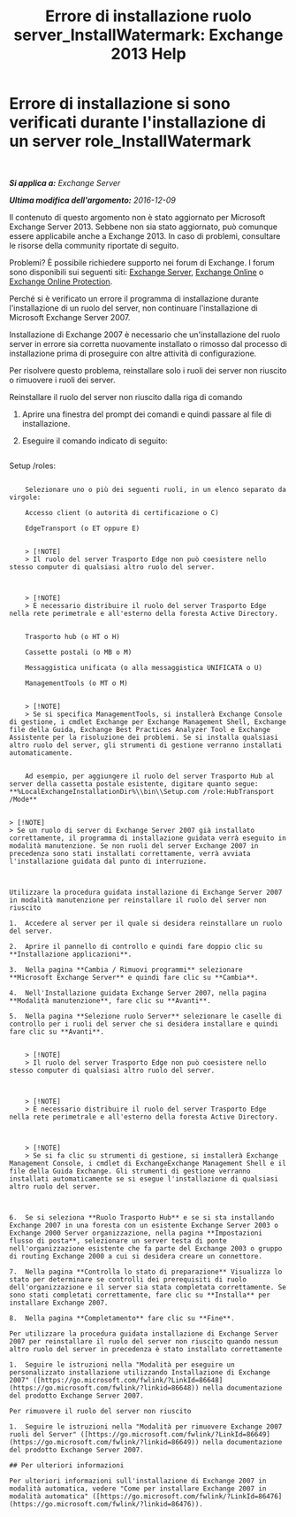 ﻿---
title: 'Errore di installazione ruolo server_InstallWatermark: Exchange 2013 Help'
TOCTitle: Errore di installazione si sono verificati durante l'installazione di un server role_InstallWatermark
ms:assetid: ad89ebd5-f9bb-40c1-8811-09b145c2b341
ms:mtpsurl: https://technet.microsoft.com/it-it/library/ms.exch.setupreadiness.installwatermark(v=EXCHG.150)
ms:contentKeyID: 50481440
ms.date: 05/22/2018
mtps_version: v=EXCHG.150
ms.translationtype: MT
---

# Errore di installazione si sono verificati durante l'installazione di un server role\_InstallWatermark

 

_**Si applica a:** Exchange Server_

_**Ultima modifica dell'argomento:** 2016-12-09_

Il contenuto di questo argomento non è stato aggiornato per Microsoft Exchange Server 2013. Sebbene non sia stato aggiornato, può comunque essere applicabile anche a Exchange 2013. In caso di problemi, consultare le risorse della community riportate di seguito.

Problemi? È possibile richiedere supporto nei forum di Exchange. I forum sono disponibili sui seguenti siti: [Exchange Server](https://go.microsoft.com/fwlink/p/?linkid=60612), [Exchange Online](https://go.microsoft.com/fwlink/p/?linkid=267542) o [Exchange Online Protection](https://go.microsoft.com/fwlink/p/?linkid=285351).

Perché si è verificato un errore il programma di installazione durante l'installazione di un ruolo del server, non continuare l'installazione di Microsoft Exchange Server 2007.

Installazione di Exchange 2007 è necessario che un'installazione del ruolo server in errore sia corretta nuovamente installato o rimosso dal processo di installazione prima di proseguire con altre attività di configurazione.

Per risolvere questo problema, reinstallare solo i ruoli dei server non riuscito o rimuovere i ruoli dei server.

Reinstallare il ruolo del server non riuscito dalla riga di comando

1.  Aprire una finestra del prompt dei comandi e quindi passare al file di installazione.

2.  Eseguire il comando indicato di seguito:
    
    ```powershell
Setup /roles:<Failed Server Role>
```
    
    Selezionare uno o più dei seguenti ruoli, in un elenco separato da virgole:
    
    Accesso client (o autorità di certificazione o C)
    
    EdgeTransport (o ET oppure E)
    

    > [!NOTE]
    > Il ruolo del server Trasporto Edge non può coesistere nello stesso computer di qualsiasi altro ruolo del server.

    

    > [!NOTE]
    > È necessario distribuire il ruolo del server Trasporto Edge nella rete perimetrale e all'esterno della foresta Active Directory.

    
    Trasporto hub (o HT o H)
    
    Cassette postali (o MB o M)
    
    Messaggistica unificata (o alla messaggistica UNIFICATA o U)
    
    ManagementTools (o MT o M)
    

    > [!NOTE]
    > Se si specifica ManagementTools, si installerà Exchange Console di gestione, i cmdlet Exchange per Exchange Management Shell, Exchange file della Guida, Exchange Best Practices Analyzer Tool e Exchange Assistente per la risoluzione dei problemi. Se si installa qualsiasi altro ruolo del server, gli strumenti di gestione verranno installati automaticamente.

    
    Ad esempio, per aggiungere il ruolo del server Trasporto Hub al server della cassetta postale esistente, digitare quanto segue: **%LocalExchangeInstallationDir%\\bin\\Setup.com /role:HubTransport /Mode**


> [!NOTE]
> Se un ruolo di server di Exchange Server 2007 già installato correttamente, il programma di installazione guidata verrà eseguito in modalità manutenzione. Se non ruoli del server Exchange 2007 in precedenza sono stati installati correttamente, verrà avviata l'installazione guidata dal punto di interruzione.



Utilizzare la procedura guidata installazione di Exchange Server 2007 in modalità manutenzione per reinstallare il ruolo del server non riuscito

1.  Accedere al server per il quale si desidera reinstallare un ruolo del server.

2.  Aprire il pannello di controllo e quindi fare doppio clic su **Installazione applicazioni**.

3.  Nella pagina **Cambia / Rimuovi programmi** selezionare **Microsoft Exchange Server** e quindi fare clic su **Cambia**.

4.  Nell'Installazione guidata Exchange Server 2007, nella pagina **Modalità manutenzione**, fare clic su **Avanti**.

5.  Nella pagina **Selezione ruolo Server** selezionare le caselle di controllo per i ruoli del server che si desidera installare e quindi fare clic su **Avanti**.
    

    > [!NOTE]
    > Il ruolo del server Trasporto Edge non può coesistere nello stesso computer di qualsiasi altro ruolo del server.

    

    > [!NOTE]
    > È necessario distribuire il ruolo del server Trasporto Edge nella rete perimetrale e all'esterno della foresta Active Directory.

    

    > [!NOTE]
    > Se si fa clic su strumenti di gestione, si installerà Exchange Management Console, i cmdlet di ExchangeExchange Management Shell e il file della Guida Exchange. Gli strumenti di gestione verranno installati automaticamente se si esegue l'installazione di qualsiasi altro ruolo del server.



6.  Se si seleziona **Ruolo Trasporto Hub** e se si sta installando Exchange 2007 in una foresta con un esistente Exchange Server 2003 o Exchange 2000 Server organizzazione, nella pagina **Impostazioni flusso di posta**, selezionare un server testa di ponte nell'organizzazione esistente che fa parte del Exchange 2003 o gruppo di routing Exchange 2000 a cui si desidera creare un connettore.

7.  Nella pagina **Controlla lo stato di preparazione** Visualizza lo stato per determinare se controlli dei prerequisiti di ruolo dell'organizzazione e il server sia stata completata correttamente. Se sono stati completati correttamente, fare clic su **Installa** per installare Exchange 2007.

8.  Nella pagina **Completamento** fare clic su **Fine**.

Per utilizzare la procedura guidata installazione di Exchange Server 2007 per reinstallare il ruolo del server non riuscito quando nessun altro ruolo del server in precedenza è stato installato correttamente

1.  Seguire le istruzioni nella "Modalità per eseguire un personalizzato installazione utilizzando Installazione di Exchange 2007" ([https://go.microsoft.com/fwlink/?LinkId=86648](https://go.microsoft.com/fwlink/?linkid=86648)) nella documentazione del prodotto Exchange Server 2007.

Per rimuovere il ruolo del server non riuscito

1.  Seguire le istruzioni nella "Modalità per rimuovere Exchange 2007 ruoli del Server" ([https://go.microsoft.com/fwlink/?LinkId=86649](https://go.microsoft.com/fwlink/?linkid=86649)) nella documentazione del prodotto Exchange Server 2007.

## Per ulteriori informazioni

Per ulteriori informazioni sull'installazione di Exchange 2007 in modalità automatica, vedere "Come per installare Exchange 2007 in modalità automatica" ([https://go.microsoft.com/fwlink/?LinkId=86476](https://go.microsoft.com/fwlink/?linkid=86476)).

